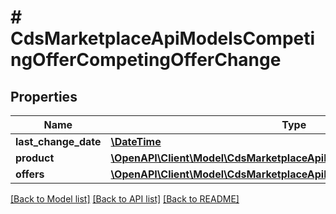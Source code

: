 # # CdsMarketplaceApiModelsCompetingOfferCompetingOfferChange

## Properties

Name | Type | Description | Notes
------------ | ------------- | ------------- | -------------
**last_change_date** | [**\DateTime**](\DateTime.md) |  | [optional]
**product** | [**\OpenAPI\Client\Model\CdsMarketplaceApiModelsCompetingOfferProduct**](CdsMarketplaceApiModelsCompetingOfferProduct.md) |  | [optional]
**offers** | [**\OpenAPI\Client\Model\CdsMarketplaceApiModelsCompetingOfferOffer[]**](CdsMarketplaceApiModelsCompetingOfferOffer.md) |  | [optional]

[[Back to Model list]](../../README.md#models) [[Back to API list]](../../README.md#endpoints) [[Back to README]](../../README.md)
